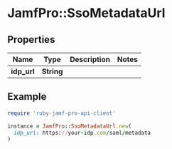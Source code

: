 # JamfPro::SsoMetadataUrl

## Properties

| Name | Type | Description | Notes |
| ---- | ---- | ----------- | ----- |
| **idp_url** | **String** |  |  |

## Example

```ruby
require 'ruby-jamf-pro-api-client'

instance = JamfPro::SsoMetadataUrl.new(
  idp_url: https://your-idp.com/saml/metadata
)
```

